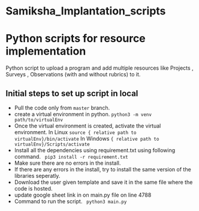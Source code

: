 # Samiksha_Implantation_scripts
# Python scripts for resource implementation

Python script to upload a program and add multiple resources like Projects , Surveys , Observations (with and without rubrics) to it.



## Initial steps to set up script in local

- Pull the code only from `master` branch.
- create a virtual environment in python.
  `python3 -m venv path/to/virtualEnv`
- Once the virtual environment is created, activate the virtual environment.
  In Linux
  `source { relative path to virtualEnv}/bin/activate`
  In Windows
  `{ relative path to virtualEnv}/Scripts/activate`
- Install all the dependencies using requirement.txt using following command.
  ` pip3 install -r requirement.txt`
- Make sure there are no errors in the install.
- If there are any errors in the install, try to install the same version of the libraries seperatly.
- Download the user given template and save it in the same file where the code is hosted.
- update google sheet link in on main.py file on line 4788
- Command to run the script.
  ` python3 main.py`